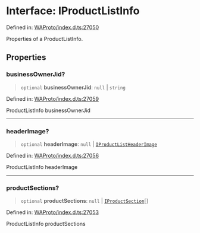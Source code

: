 # Interface: IProductListInfo

Defined in: [WAProto/index.d.ts:27050](https://github.com/Fokusdotid/bail/blob/82f46c566476ac566bfd781dede14412fcdfb787/WAProto/index.d.ts#L27050)

Properties of a ProductListInfo.

## Properties

### businessOwnerJid?

> `optional` **businessOwnerJid**: `null` \| `string`

Defined in: [WAProto/index.d.ts:27059](https://github.com/Fokusdotid/bail/blob/82f46c566476ac566bfd781dede14412fcdfb787/WAProto/index.d.ts#L27059)

ProductListInfo businessOwnerJid

***

### headerImage?

> `optional` **headerImage**: `null` \| [`IProductListHeaderImage`](IProductListHeaderImage.md)

Defined in: [WAProto/index.d.ts:27056](https://github.com/Fokusdotid/bail/blob/82f46c566476ac566bfd781dede14412fcdfb787/WAProto/index.d.ts#L27056)

ProductListInfo headerImage

***

### productSections?

> `optional` **productSections**: `null` \| [`IProductSection`](IProductSection.md)[]

Defined in: [WAProto/index.d.ts:27053](https://github.com/Fokusdotid/bail/blob/82f46c566476ac566bfd781dede14412fcdfb787/WAProto/index.d.ts#L27053)

ProductListInfo productSections
